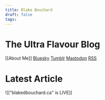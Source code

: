 ```yaml
---
title: Blake Bouchard
draft: false
tags:
---
```

# The Ultra Flavour Blog
[[About Me]]
[Bluesky](https://bsky.app/profile/blakebouchard.bsky.social)
[Tumblr](https://www.tumblr.com/ultraflavour)
[Mastodon](https://mastodon.world/@blakeb)
[RSS](https://feeds.feedburner.com/blakedbouchard/ultraflavourblog)
# Latest Article
![["blakedbouchard.ca" is LIVE]]